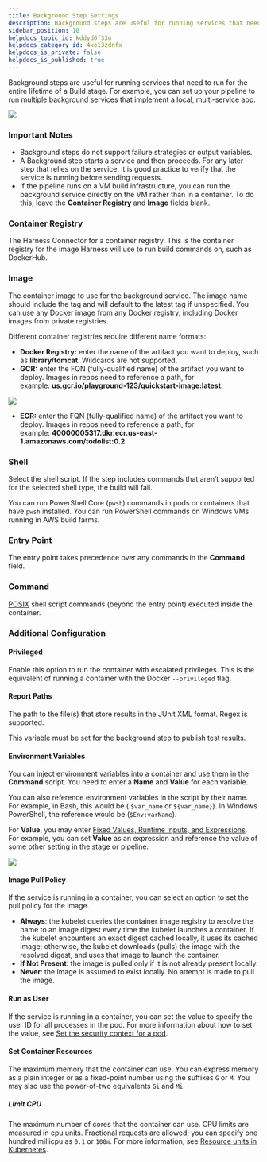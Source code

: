 ```yaml
---
title: Background Step Settings
description: Background steps are useful for running services that need to run for the entire lifetime of a build. Use cases include running services for a local, multi-service app.
sidebar_position: 10
helpdocs_topic_id: kddyd0f33o
helpdocs_category_id: 4xo13zdnfx
helpdocs_is_private: false
helpdocs_is_published: true
---
```


Background steps are useful for running services that need to run for the entire lifetime of a Build stage. For example, you can set up your pipeline to run multiple background services that implement a local, multi-service app. 

![](./static/background-step-settings-07.png)

### Important Notes

* Background steps do not support failure strategies or output variables.
* A Background step starts a service and then proceeds. For any later step that relies on the service, it is good practice to verify that the service is running before sending requests.
* If the pipeline runs on a VM build infrastructure, you can run the background service directly on the VM rather than in a container. To do this, leave the **Container Registry** and **Image** fields blank.

### Container Registry

The Harness Connector for a container registry. This is the container registry for the image Harness will use to run build commands on, such as DockerHub.

### Image

The container image to use for the background service. The image name should include the tag and will default to the latest tag if unspecified. You can use any Docker image from any Docker registry, including Docker images from private registries.

Different container registries require different name formats:

* **Docker Registry:** enter the name of the artifact you want to deploy, such as **library/tomcat**. Wildcards are not supported.
* **GCR:** enter the FQN (fully-qualified name) of the artifact you want to deploy. Images in repos need to reference a path, for example: **us.gcr.io/playground-123/quickstart-image:latest**.

![](./static/background-step-settings-08.png)

* **ECR:** enter the FQN (fully-qualified name) of the artifact you want to deploy. Images in repos need to reference a path, for example: **40000005317.dkr.ecr.us-east-1.amazonaws.com/todolist:0.2**.

### Shell

Select the shell script. If the step includes commands that aren’t supported for the selected shell type, the build will fail.

You can run PowerShell Core (`pwsh`) commands in pods or containers that have `pwsh` installed. You can run PowerShell commands on Windows VMs running in AWS build farms.

### Entry Point

The entry point takes precedence over any commands in the **Command** field.

### Command

[POSIX](https://www.grymoire.com/Unix/Sh.html) shell script commands (beyond the entry point) executed inside the container.

### Additional Configuration

#### Privileged

Enable this option to run the container with escalated privileges. This is the equivalent of running a container with the Docker `--privileged` flag.

#### Report Paths

The path to the file(s) that store results in the JUnit XML format. Regex is supported.

This variable must be set for the background step to publish test results.

#### Environment Variables

You can inject environment variables into a container and use them in the **Command** script. You need to enter a **Name** and **Value** for each variable.

You can also reference environment variables in the script by their name. For example, in Bash, this would be ( `$var_name` or `${var_name}`). In Windows PowerShell, the reference would be (`$Env:varName`).

For **Value**, you may enter [Fixed Values, Runtime Inputs, and Expressions](../../platform/20_References/runtime-inputs.md). For example, you can set **Value** as an expression and reference the value of some other setting in the stage or pipeline.

![](./static/background-step-settings-09.png)

#### Image Pull Policy

If the service is running in a container, you can select an option to set the pull policy for the image.

* **Always**: the kubelet queries the container image registry to resolve the name to an image digest every time the kubelet launches a container. If the kubelet encounters an exact digest cached locally, it uses its cached image; otherwise, the kubelet downloads (pulls) the image with the resolved digest, and uses that image to launch the container.
* **If Not Present**: the image is pulled only if it is not already present locally.
* **Never**: the image is assumed to exist locally. No attempt is made to pull the image.

#### Run as User

If the service is running in a container, you can set the value to specify the user ID for all processes in the pod. For more information about how to set the value, see [Set the security context for a pod](https://kubernetes.io/docs/tasks/configure-pod-container/security-context/#set-the-security-context-for-a-pod).

#### Set Container Resources

The maximum memory that the container can use. You can express memory as a plain integer or as a fixed-point number using the suffixes `G` or `M`. You may also use the power-of-two equivalents `Gi` and `Mi`.

##### Limit CPU

The maximum number of cores that the container can use. CPU limits are measured in cpu units. Fractional requests are allowed; you can specify one hundred millicpu as `0.1` or `100m`. For more information, see [Resource units in Kubernetes](https://kubernetes.io/docs/concepts/configuration/manage-resources-containers/#resource-units-in-kubernetes).

